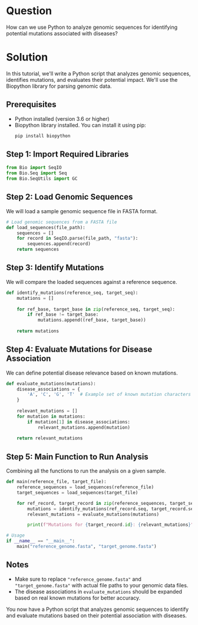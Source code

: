 # Question
How can we use Python to analyze genomic sequences for identifying potential mutations associated with diseases?

# Solution
In this tutorial, we'll write a Python script that analyzes genomic sequences, identifies mutations, and evaluates their potential impact. We'll use the Biopython library for parsing genomic data.

## Prerequisites
- Python installed (version 3.6 or higher)
- Biopython library installed. You can install it using pip:
  ```bash
  pip install biopython
  ```

## Step 1: Import Required Libraries
```python
from Bio import SeqIO
from Bio.Seq import Seq
from Bio.SeqUtils import GC
```

## Step 2: Load Genomic Sequences
We will load a sample genomic sequence file in FASTA format.
```python
# Load genomic sequences from a FASTA file
def load_sequences(file_path):
    sequences = []
    for record in SeqIO.parse(file_path, "fasta"):
        sequences.append(record)
    return sequences
```

## Step 3: Identify Mutations
We will compare the loaded sequences against a reference sequence.
```python
def identify_mutations(reference_seq, target_seq):
    mutations = []
    
    for ref_base, target_base in zip(reference_seq, target_seq):
        if ref_base != target_base:
            mutations.append((ref_base, target_base))
    
    return mutations
```

## Step 4: Evaluate Mutations for Disease Association
We can define potential disease relevance based on known mutations.
```python
def evaluate_mutations(mutations):
    disease_associations = {
        'A', 'C', 'G', 'T'  # Example set of known mutation characters
    }
    
    relevant_mutations = []
    for mutation in mutations:
        if mutation[1] in disease_associations:
            relevant_mutations.append(mutation)
    
    return relevant_mutations
```

## Step 5: Main Function to Run Analysis
Combining all the functions to run the analysis on a given sample.
```python
def main(reference_file, target_file):
    reference_sequences = load_sequences(reference_file)
    target_sequences = load_sequences(target_file)

    for ref_record, target_record in zip(reference_sequences, target_sequences):
        mutations = identify_mutations(ref_record.seq, target_record.seq)
        relevant_mutations = evaluate_mutations(mutations)

        print(f"Mutations for {target_record.id}: {relevant_mutations}")

# Usage
if __name__ == "__main__":
    main("reference_genome.fasta", "target_genome.fasta")
```

## Notes
- Make sure to replace `"reference_genome.fasta"` and `"target_genome.fasta"` with actual file paths to your genomic data files.
- The disease associations in `evaluate_mutations` should be expanded based on real known mutations for better accuracy.

You now have a Python script that analyzes genomic sequences to identify and evaluate mutations based on their potential association with diseases.